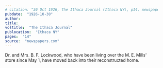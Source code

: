 ```yaml
---
# citation: "30 Oct 1926, The Ithaca Journal (Ithaca NY), p14, newspapers.com" 
pubdate:  "1926-10-30"
author: 
title: 
voltitle:  "The Ithaca Journal"
publocation:  "Ithaca NY"
pages:  "14"
source:  "newspapers.com"
---
```

Dr. and Mrs. B. F. Lockwood, who have been living over the M. E. Mills' store since May 1, have moved back into their reconstructed home.
